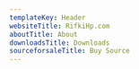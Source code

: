 ```yaml
---
templateKey: Header
websiteTitle: RifkiHp.com
aboutTitle: About
downloadsTitle: Downloads
sourceforsaleTitle: Buy Source
---
```

